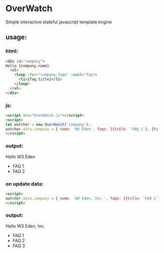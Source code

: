 # OverWatch
Simple interactive stateful javascript template engine


## usage:

### html:
```html
<div id="company">
Hello {company.name}
  <ul>
    <loop :for="company.faqs" :each="faq">
      <li>{faq.title}</li>
    </loop>
  </ul>
</div>
```

### js:

```html
<script src="OverWatch.js"></script>
<script>
let watcher = new OverWatch('company'); 
watcher.data.company = { name: 'W3 Eden', faqs: [{title: 'FAQ 1'}, {title: 'FAQ 2'}] } 
</script>
```

### output:

Hello W3 Eden
* FAQ 1
* FAQ 2


### on update data:
```html
<script>
watcher.data.company = { name: 'W3 Eden, Inc.', faqs: [{title: 'FAQ 1'}, {title: 'FAQ 2'}, {title: 'FAQ 3'}] }
</script>
```

### output:

Hello W3 Eden, Inc.

* FAQ 1
* FAQ 2
* FAQ 3
